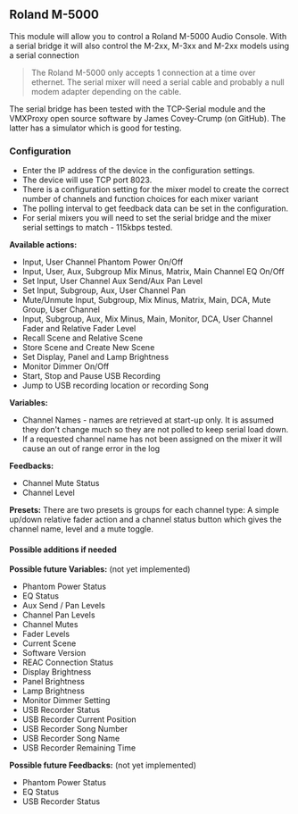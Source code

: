 ## Roland M-5000

This module will allow you to control a Roland M-5000 Audio Console. With a serial bridge it will also control the M-2xx, M-3xx and M-2xx models using a serial connection

> The Roland M-5000 only accepts 1 connection at a time over ethernet. The serial mixer will need a serial cable and probably a null modem adapter depending on the cable.

The serial bridge has been tested with the TCP-Serial module and the VMXProxy open source software by James Covey-Crump (on GitHub). The latter has a simulator which is good for testing.

### Configuration
* Enter the IP address of the device in the configuration settings.
* The device will use TCP port 8023.
* There is a configuration setting for the mixer model to create the correct number of channels and function choices for each mixer variant
* The polling interval to get feedback data can be set in the configuration.
* For serial mixers you will need to set the serial bridge and the mixer serial settings to match -  115kbps tested.

**Available actions:**
* Input, User Channel Phantom Power On/Off
* Input, User, Aux, Subgroup Mix Minus, Matrix, Main Channel EQ On/Off
* Set Input, User Channel Aux Send/Aux Pan Level
* Set Input, Subgroup, Aux, User Channel Pan
* Mute/Unmute Input, Subgroup, Mix Minus, Matrix, Main, DCA, Mute Group, User Channel
* Input, Subgroup, Aux, Mix Minus, Main, Monitor, DCA, User Channel Fader and Relative Fader Level
* Recall Scene and Relative Scene
* Store Scene and Create New Scene
* Set Display, Panel and Lamp Brightness
* Monitor Dimmer On/Off
* Start, Stop and Pause USB Recording
* Jump to USB recording location or recording Song

**Variables:**
* Channel Names - names are retrieved at start-up only. It is assumed they don't change much so they are not polled to keep serial load down. 
* If a requested channel name has not been assigned on the mixer it will cause an out of range error in the log

**Feedbacks:** 
* Channel Mute Status
* Channel Level

**Presets:** 
There are two presets is groups for each channel type: A simple up/down relative fader action and a channel status button which gives the channel name, level and a mute toggle.

#### Possible additions if needed
**Possible future Variables:** (not yet implemented)
* Phantom Power Status
* EQ Status
* Aux Send / Pan Levels
* Channel Pan Levels
* Channel Mutes
* Fader Levels
* Current Scene
* Software Version
* REAC Connection Status
* Display Brightness
* Panel Brightness
* Lamp Brightness
* Monitor Dimmer Setting
* USB Recorder Status
* USB Recorder Current Position
* USB Recorder Song Number
* USB Recorder Song Name
* USB Recorder Remaining Time

**Possible future Feedbacks:** (not yet implemented)
* Phantom Power Status
* EQ Status
* USB Recorder Status
